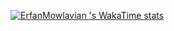 [![ErfanMowlavian
's WakaTime stats](https://github-readme-stats.vercel.app/api/wakatime?username=mowlaviane&theme=dark)](https://github.com/ErfanMowlavian/github-readme-stats)
